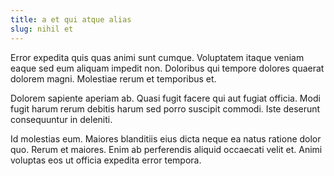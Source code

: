 ```yaml
---
title: a et qui atque alias
slug: nihil et
---
```


Error expedita quis quas animi sunt cumque. Voluptatem itaque veniam eaque sed eum aliquam impedit non. Doloribus qui tempore dolores quaerat dolorem magni. Molestiae rerum et temporibus et.

Dolorem sapiente aperiam ab. Quasi fugit facere qui aut fugiat officia. Modi fugit harum rerum debitis harum sed porro suscipit commodi. Iste deserunt consequuntur in deleniti.

Id molestias eum. Maiores blanditiis eius dicta neque ea natus ratione dolor quo. Rerum et maiores. Enim ab perferendis aliquid occaecati velit et. Animi voluptas eos ut officia expedita error tempora.
